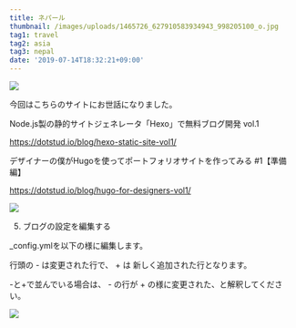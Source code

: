 ```yaml
---
title: ネパール
thumbnail: /images/uploads/1465726_627910583934943_998205100_o.jpg
tag1: travel
tag2: asia
tag3: nepal
date: '2019-07-14T18:32:21+09:00'
---
```

![](/images/uploads/1465726_627910583934943_998205100_o.jpg)

今回はこちらのサイトにお世話になりました。



Node.js製の静的サイトジェネレータ「Hexo」で無料ブログ開発 vol.1

https://dotstud.io/blog/hexo-static-site-vol1/



デザイナーの僕がHugoを使ってポートフォリオサイトを作ってみる #1【準備編】

https://dotstud.io/blog/hugo-for-designers-vol1/

![](/images/uploads/スクリーンショット-2019-01-26-15.29.22.png)

5. ブログの設定を編集する

_config.ymlを以下の様に編集します。

行頭の - は変更された行で、 + は 新しく追加された行となります。

\-と+で並んでいる場合は、 - の行が + の様に変更された、と解釈してください。

![](/images/uploads/1465726_627910583934943_998205100_o.jpg)
